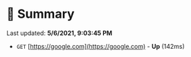 # 📖 Summary
Last updated: **5/6/2021, 9:03:45 PM**

- `GET` [https://google.com](https://google.com) - **Up** (142ms)
